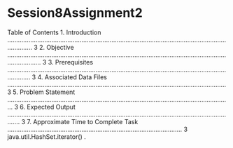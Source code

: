 # Session8Assignment2
 Table of Contents 1. Introduction .......................................................................................................................................... 3 2. Objective ............................................................................................................................................... 3 3. Prerequisites ......................................................................................................................................... 3 4. Associated Data Files ............................................................................................................................ 3 5. Problem Statement ............................................................................................................................... 3 6. Expected Output ................................................................................................................................... 3 7. Approximate Time to Complete Task ................................................................................................... 3  java.util.HashSet.iterator()
.
